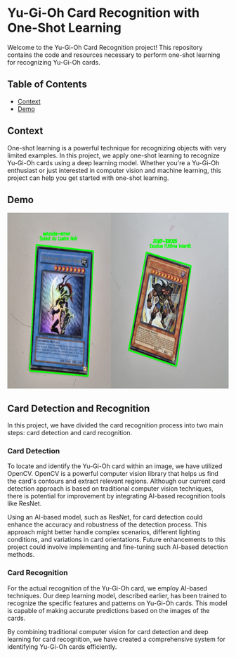 # Yu-Gi-Oh Card Recognition with One-Shot Learning

Welcome to the Yu-Gi-Oh Card Recognition project! This repository contains the code and resources necessary to perform one-shot learning for recognizing Yu-Gi-Oh cards. 

## Table of Contents

- [Context](#introduction)
- [Demo](#demo)

## Context

One-shot learning is a powerful technique for recognizing objects with very limited examples. In this project, we apply one-shot learning to recognize Yu-Gi-Oh cards using a deep learning model. Whether you're a Yu-Gi-Oh enthusiast or just interested in computer vision and machine learning, this project can help you get started with one-shot learning.

## Demo
<p align="center">
<img src="ygo_demo.png" alt="demo" width="700" height="400">
</p>


## Card Detection and Recognition

In this project, we have divided the card recognition process into two main steps: card detection and card recognition. 

### Card Detection

To locate and identify the Yu-Gi-Oh card within an image, we have utilized OpenCV. OpenCV is a powerful computer vision library that helps us find the card's contours and extract relevant regions. Although our current card detection approach is based on traditional computer vision techniques, there is potential for improvement by integrating AI-based recognition tools like ResNet.

Using an AI-based model, such as ResNet, for card detection could enhance the accuracy and robustness of the detection process. This approach might better handle complex scenarios, different lighting conditions, and variations in card orientations. Future enhancements to this project could involve implementing and fine-tuning such AI-based detection methods.

### Card Recognition

For the actual recognition of the Yu-Gi-Oh card, we employ AI-based techniques. Our deep learning model, described earlier, has been trained to recognize the specific features and patterns on Yu-Gi-Oh cards. This model is capable of making accurate predictions based on the images of the cards.

By combining traditional computer vision for card detection and deep learning for card recognition, we have created a comprehensive system for identifying Yu-Gi-Oh cards efficiently.
